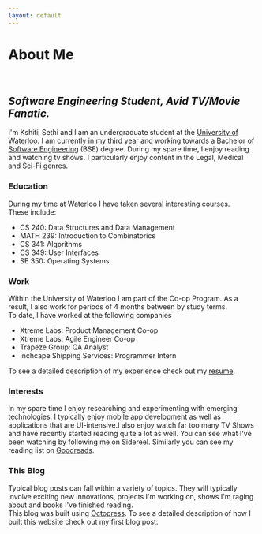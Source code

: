 ```yaml
---
layout: default
---
```

<div class="about">

<h1>About Me</h1><br>
<i><h2> Software Engineering Student, Avid TV/Movie Fanatic. </h2></i>
<p>
I'm Kshitij Sethi and I am an undergraduate student at the <a href="http://www.uwaterloo.ca">University of Waterloo</a>.
I am currently in my third year and working towards a Bachelor of <a href="http://www.softeng.uwaterloo.ca">Software Engineering</a> (BSE) degree. 
During my spare time, I enjoy reading and watching tv shows. I particularly enjoy content in the Legal, Medical and Sci-Fi genres.
</p>
<h3> Education </h3>
<p>
During my time at Waterloo I have taken several interesting courses.<br> These include:<br>
<ul>
<li>CS 240: Data Structures and Data Management</li>
<li>MATH 239: Introduction to Combinatorics</li>
<li>CS 341: Algorithms</li>
<li>CS 349: User Interfaces</li>
<li>SE 350: Operating Systems</li>
</ul>
</p>
<h3> Work </h3>
<p>
Within the University of Waterloo I am part of the Co-op Program. As a result, I also work for periods of 4 months between by study terms. <br>
To date, I have worked at the following companies<br>
<ul>
<li>Xtreme Labs: Product Management Co-op</li>
<li>Xtreme Labs: Agile Engineer Co-op</li>
<li>Trapeze Group: QA Analyst </li>
<li>Inchcape Shipping Services: Programmer Intern </li>
</ul>
To see a detailed description of my experience check out my <a href="http://www.kjsethi.com/resume">resume</a>.
</p>
<h3> Interests </h3>
<p>
In my spare time I enjoy researching and experimenting with emerging technologies. I typically enjoy mobile app development as well as applications that are UI-intensive.I also enjoy watch far too many TV Shows and have recently started reading quite a lot as well. You can see what I've been watching by following me on Sidereel. Similarly you can see my reading list on <a href="http://www.goodreads.com/kjsethi">Goodreads</a>. 
</p>
<h3> This Blog </h3>
<p>
Typical blog posts can fall within a variety of topics. They will typically involve exciting new innovations, projects I'm working on, shows I'm raging about and books I've finished reading.<br>
This blog was built using <a href="http://www.octopress.org">Octopress</a>. To see a detailed description of how I built this website check out my first blog post.
</p> 
</div>
